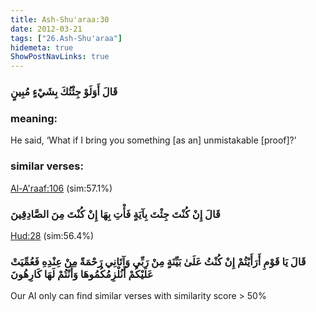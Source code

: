 ```yaml
---
title: Ash-Shu'araa:30
date: 2012-03-21
tags: ["26.Ash-Shu'araa"]
hidemeta: true 
ShowPostNavLinks: true 
---
```

### قَالَ أَوَلَوْ جِئْتُكَ بِشَيْءٍ مُبِينٍ
### meaning: 
He said, ‘What if I bring you something [as an] unmistakable [proof]?’
### similar verses: 

[Al-A'raaf:106](/7/106) (sim:57.1%)

### قَالَ إِنْ كُنْتَ جِئْتَ بِآيَةٍ فَأْتِ بِهَا إِنْ كُنْتَ مِنَ الصَّادِقِينَ

[Hud:28](/11/28) (sim:56.4%)

### قَالَ يَا قَوْمِ أَرَأَيْتُمْ إِنْ كُنْتُ عَلَىٰ بَيِّنَةٍ مِنْ رَبِّي وَآتَانِي رَحْمَةً مِنْ عِنْدِهِ فَعُمِّيَتْ عَلَيْكُمْ أَنُلْزِمُكُمُوهَا وَأَنْتُمْ لَهَا كَارِهُونَ

Our AI only can find similar verses with similarity score > 50% 


